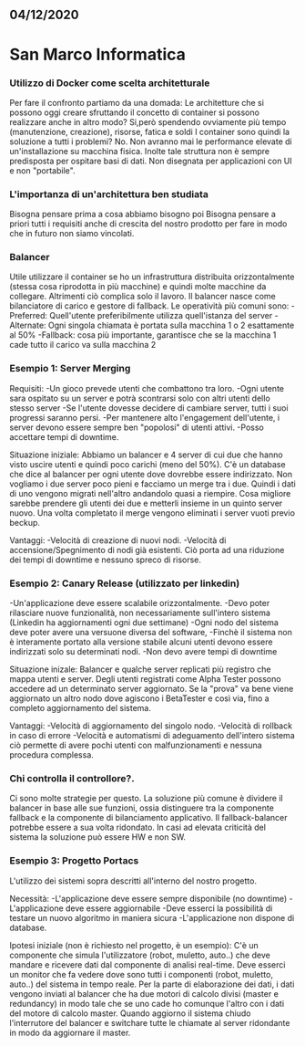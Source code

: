 ## 04/12/2020

# San Marco Informatica
### Utilizzo di Docker come scelta architetturale

Per fare il confronto partiamo da una domada:
Le architetture che si possono oggi creare sfruttando il concetto di container si possono realizzare anche in altro modo?
Si,però spendendo ovviamente più tempo (manutenzione, creazione), risorse, fatica e soldi
I container sono quindi la soluzione a tutti i problemi?
No. Non avranno mai le performance elevate di un'installazione su macchina fisica. Inolte tale struttura non è sempre predisposta per ospitare basi di dati.
Non disegnata per applicazioni con UI e non "portabile".

### L'importanza di un'architettura ben studiata
Bisogna pensare prima a cosa abbiamo bisogno poi
Bisogna pensare a priori tutti i requisiti anche di crescita del nostro prodotto per fare in modo che in futuro non siamo vincolati.

### Balancer
Utile utilizzare il container se ho un infrastruttura distribuita orizzontalmente (stessa cosa riprodotta in più macchine) e quindi molte macchine da collegare. Altrimenti ciò complica solo il lavoro.
Il balancer nasce come bilanciatore di carico e gestore di fallback. Le operatività più comuni sono:
-Preferred: Quell'utente preferibilmente utilizza quell'istanza del server
-Alternate: Ogni singola chiamata è portata sulla macchina 1 o 2 esattamente al 50%
-Fallback: cosa più importante, garantisce che se la macchina 1 cade tutto il carico va sulla macchina 2

### Esempio 1: Server Merging
Requisiti:
-Un gioco prevede utenti che combattono tra loro.
-Ogni utente sara ospitato su un server e potrà scontrarsi solo con altri utenti dello stesso server
-Se l'utente dovesse decidere di cambiare server, tutti i suoi progressi saranno persi.
-Per mantenere alto l'engagement dell'utente, i server devono essere sempre ben "popolosi" di utenti attivi.
-Posso accettare tempi di downtime.

Situazione iniziale:
Abbiamo un balancer e 4 server di cui due che hanno visto uscire utenti e quindi poco carichi (meno del 50%). C'è un database che dice al balancer per ogni utente dove dovrebbe essere indirizzato.
Non vogliamo i due server poco pieni e facciamo un merge tra i due. Quindi i dati di uno vengono migrati nell'altro andandolo quasi a riempire. Cosa migliore sarebbe prendere gli utenti dei due e metterli insieme in un quinto server nuovo.
Una volta completato il merge vengono eliminati i server vuoti previo beckup.

Vantaggi:
-Velocità di creazione di nuovi nodi.
-Velocità di accensione/Spegnimento di nodi già esistenti.
Ciò porta ad una riduzione dei tempi di downtime e nessuno spreco di risorse.

### Esempio 2: Canary Release (utilizzato per linkedin)
-Un'applicazione deve essere scalabile orizzontalmente.
-Devo poter rilasciare nuove funzionalità, non necessariamente sull'intero sistema (Linkedin ha aggiornamenti ogni due settimane)
-Ogni nodo del sistema deve poter avere una versuone diversa del software,
-Finchè il sistema non è interamente portato alla versione stabile alcuni utenti devono essere indirizzati solo su determinati nodi.
-Non devo avere tempi di downtime

Situazione inizale:
Balancer e qualche server replicati più registro che mappa utenti e server.
Degli utenti registrati come Alpha Tester possono accedere ad un determinato server aggiornato. Se la "prova" va bene viene aggiornato un altro nodo dove agiscono i BetaTester e così via, 
fino a completo aggiornamento del sistema.

Vantaggi:
-Velocità di aggiornamento del singolo nodo.
-Velocità di rollback in caso di errore
-Velocità e automatismi di adeguamento dell'intero sistema
ciò permette di avere pochi utenti con malfunzionamenti e nessuna procedura complessa.

### Chi controlla il controllore?.
Ci sono molte strategie per questo.
La soluzione più comune è dividere il balancer in base alle sue funzioni, ossia distinguere tra la componente fallback e la componente di bilanciamento applicativo.
Il fallback-balancer potrebbe essere a sua volta ridondato. In casi ad elevata criticità del sistema la soluzione può essere HW  e non SW.

### Esempio 3: Progetto Portacs

L'utilizzo dei sistemi sopra descritti all'interno del nostro progetto.

Necessità:
-L'applicazione deve essere sempre disponibile (no downtime)
-L'applicazione deve essere aggiornabile
-Deve esserci la possibilità di testare un nuovo algoritmo in maniera sicura
-L'applicazione non dispone di database.

Ipotesi iniziale (non è richiesto nel progetto, è un esempio):
C'è un componente che simula l'utilizzatore (robot, muletto, auto..) che deve mandare e ricevere dati dal componente di analisi real-time.
Deve esserci un monitor che fa vedere dove sono tutti i componenti (robot, muletto, auto..) del sistema in tempo reale.
Per la parte di elaborazione dei dati, i dati vengono inviati al balancer che ha due motori di calcolo divisi (master e redundancy) in modo tale che se uno cade ho comunque l'altro con i dati del motore di calcolo master.
Quando aggiorno il sistema chiudo l'interrutore del balancer e switchare tutte le chiamate al server ridondante in modo da aggiornare il master.



























